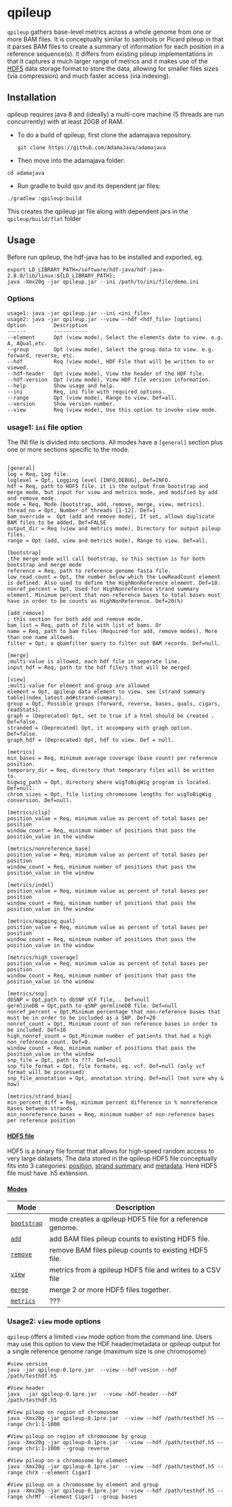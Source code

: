 # qpileup

`qpileup` gathers base-level metrics across a whole genome from one or more BAM files. It is conceptually similar to samtools or Picard pileup in that it parses BAM files to create a summary of information for each position in a reference sequence(s). It differs from existing pileup implementations in that it captures a much larger range of metrics and it makes use of the [HDF5](http://www.hdfgroup.org/HDF5/) data storage format to store the data, allowing for smaller files sizes (via compression) and much faster access (via indexing).

## Installation

qpileup requires java 8 and (ideally) a multi-core machine (5 threads are run concurrently) with at least 20GB of RAM.  

* To do a build of qpileup, first clone the adamajava repository.
  ~~~~{.text}
  git clone https://github.com/AdamaJava/adamajava
  ~~~~

*  Then move into the adamajava folder:
  ~~~~{.text}
  cd adamajava
  ~~~~

*  Run gradle to build qsv and its dependent jar files:
  ~~~~{.text}
  ./gradlew :qpileup:build
  ~~~~
  This creates the qpileup jar file along with dependent jars in the `qpileup/build/flat` folder


## Usage

Before run qpileup, the hdf-java has to be installed and exported, eg.
~~~~
export LD_LIBRARY_PATH=/software/hdf-java/hdf-java-2.8.0/lib/linux:${LD_LIBRARY_PATH};
java -Xmx20g -jar qpileup.jar --ini /path/to/ini/file/demo.ini
~~~~

### Options
~~~~
usage1: java -jar qpileup.jar --ini <ini_file> 
usage2: java -jar qpileup.jar --view --hdf <hdf_file> [options]
Option         Description                                                                
------         -----------                                                                
--element      Opt (view mode), Select the elements date to view. e.g. A, AQual,etc.      
--group        Opt (view mode), Select the group data to view. e.g. forward, reverse, etc.
--hdf          Req (view mode), HDF File that will be written to or viewed.               
--hdf-header   Opt (view mode), View the header of the HDF file.                          
--hdf-version  Opt (view mode), View HDF file version information.                        
--help         Show usage and help.                                                       
--ini          Req, ini file with required options.                                       
--range        Opt (view mode), Range to view. Def=all.                                   
--version      Show version number.                                                       
--view         Req (view mode), Use this option to invoke view mode.    
~~~~

### usage1: `ini` file option

The INI file is divided into sections. All modes have a `[general]` section plus one or more sections specific to the mode.

~~~~{.text}

[general]
log = Req, Log file.
loglevel = Opt, Logging level [INFO,DEBUG], Def=INFO.
hdf = Req, path to HDF5 file. it is the output from bootstrap and merge mode, but input for view and metrics mode, and modified by add and remove mode. 
mode = Req, Mode [bootstrap, add, remove, merge, view, metrics].
thread_no = Opt, Number of threads [1-12]. Def=1
bam_override =  Opt (add and remove mode), If set, allows duplicate BAM files to be added, Def=FALSE
output_dir = Req (view and metrics mode), Directory for output pileup files.
range = Opt (add, view and metrics mode), Range to view. Def=all. 

[bootstrap] 
;the merge mode will call bootstrap, so this section is for both bootstrap and merge mode
reference = Req, path to reference genome fasta file.
low_read_count = Opt, the number below which the LowReadCount element is defined. Also used to define the HighNonReference element. Def=10.
nonref_percent = Opt, Used for HighNonreference strand summary element. Minimum percent that non-reference bases to total bases must have in order to be counts as HighNonReference. Def=20(%)

[add_remove]
; this section for both add and remove mode.
bam_list = Req, path of file with list of bams. Or
name = Req, path to bam files (Required for add, remove modes). More than one name allowed.
filter = Opt, a qbamfilter query to filter out BAM records. Def=null.

[merge]
;multi-value is allowed, each hdf file in seperate line. 
input_hdf = Req, path to the hdf file/s that will be merged.

[view]
;multi-value for element and group are allowed
element = Opt, qpileup data element to view. see [strand summary table](ndex_latest.md#strand-summary).
group = Opt, Possible groups [forward, reverse, bases, quals, cigars, readStats]. 
graph = (Deprecated) Opt, set to true if a html should be created . Def=false.
stranded = (Deprecated) Opt, it accompany with gragh option. Def=false. 
graph_hdf = (Deprecated) Opt, hdf to view. Def = null. 

[metrics]
min_bases = Req, minimum average coverage (base count) per reference position.
temporary_dir = Req, directory that temporary files will be written to.
bigwig_path = Opt, directory where wigToBigWig program is located. Def=null.
chrom_sizes = Opt, file listing chromosome lengths for wigToBigWig conversion. Def=null.

[metrics/clip]
position_value = Req, minimum value as percent of total bases per position
window_count = Req, minimum number of positions that pass the position_value in the window

[metrics/nonreference_base]
position_value = Req, minimum value as percent of total bases per position
window_count = Req, minimum number of positions that pass the position_value in the window

[metrics/indel]
position_value = Req, minimum value as percent of total bases per position
window_count = Req, minimum number of positions that pass the position_value in the window

[metrics/mapping_qual]
position_value = Req, minimum value as percent of total bases per position
window_count = Req, minimum number of positions that pass the position_value in the window

[metrics/high_coverage]
position_value = Req, minimum value as percent of total bases per position
window_count = Req, minimum number of positions that pass the position_value in the window

[metrics/snp]
dbSNP = Opt,path to dbSNP VCF file, . Def=null
germlineDB = Opt,path to qSNP germlineDB file. Def=null
nonref_percent = Opt,Minimum percentage that non-reference bases that must be in order to be included as a SNP. Def=20
nonref_count = Opt, Minimum count of non reference bases in order to be included. Def=10
high_nonref_count = Opt,Minimum number of patients that had a high non_reference count. Def=0.
window_count = Req, minimum number of positions that pass the position_value in the window
snp_file = Opt, path to ???. Def=null
snp_file_format = Opt, file formate, eg. vcf. Def=null (only vcf format will be processed)
snp_file_annotation = Opt, annotation string. Def=null (not sure why & how)

[metrics/strand_bias]
min_percent_diff = Req, minimum percent difference in % nonreference bases between strands
min_nonreference_bases = Req, minimum number of non-reference bases per reference position
~~~~

#### [HDF5 file](hdf.md)
HDF5 is a binary file format that allows for high-speed random access to very large datasets. The data stored in the qpileup HDF5 file conceptually 
fits into 3 categories: [position](hdf.md), [strand summary](hdf.md) and [metadata](hdf.md). Here HDF5 file must have .h5 extension.

#### [Modes](ini.md)
Mode | Description
-----| -----------
[`bootstrap`](ini.md##bootstrap) | mode creates a qpileup HDF5 file for a reference genome.
[`add`](ini.md#add) | add BAM files pileup counts to existing HDF5 file. 
[`remove`](ini.md#remove) | remove BAM files pileup counts to existing HDF5 file. 
[`view`](ini.md#view) | metrics from a qpileup HDF5 file and writes to a CSV file
[`merge`](ini.md#merge) | merge 2 or more HDF5 files together.
[`metrics`](ini.md#metrics) | ???

### Usage2: `view` mode options 
`qpileup` offers a limited `view` mode option from the command line. Users may use this option to view the HDF header/metadata or qpileup output for a single reference genome range (maximum size is one chromosome)

~~~~
#view version
java -jar qpileup-0.1pre.jar  --view --hdf-vesion --hdf /path/testhdf.h5

#View header
java  -jar qpileup-0.1pre.jar  --view -hdf-header --hdf /path/testhdf.h5

#View pileup on region of chromosome
java -Xmx20g -jar qpileup-0.1pre.jar  --view --hdf /path/testhdf.h5 --range chr1:1-1000

#View pileup on region of chromosome by group
java -Xmx20g -jar qpileup-0.1pre.jar  --view --hdf /path/testhdf.h5 --range chr1:1-1000 --group reverse

#View pileup on a chromosome by element 
java -Xmx20g -jar qpileup-0.1pre.jar  --view --hdf /path/testhdf.h5 --range chrX --element CigarI

#View pileup on a chromosome by element and group
java -Xmx20g -jar qpileup-0.1pre.jar  --view --hdf /path/testhdf.h5 --range chrMT --element CigarI --group bases
~~~~
